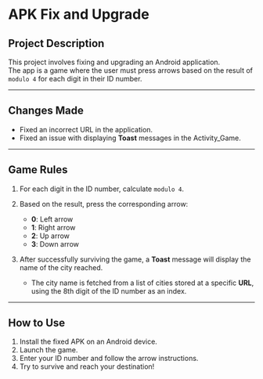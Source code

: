 # APK Fix and Upgrade  

## Project Description  
This project involves fixing and upgrading an Android application.  
The app is a game where the user must press arrows based on the result of `modulo 4` for each digit in their ID number.  

---

## Changes Made  
- Fixed an incorrect URL in the application.  
- Fixed an issue with displaying **Toast** messages in the Activity_Game.  

---

## Game Rules  
1. For each digit in the ID number, calculate `modulo 4`.  
2. Based on the result, press the corresponding arrow:  
   - **0**: Left arrow  
   - **1**: Right arrow  
   - **2**: Up arrow  
   - **3**: Down arrow  

3. After successfully surviving the game, a **Toast** message will display the name of the city reached.  
   - The city name is fetched from a list of cities stored at a specific **URL**, using the 8th digit of the ID number as an index.  

---

## How to Use  
1. Install the fixed APK on an Android device.  
2. Launch the game.  
3. Enter your ID number and follow the arrow instructions.  
4. Try to survive and reach your destination!  


